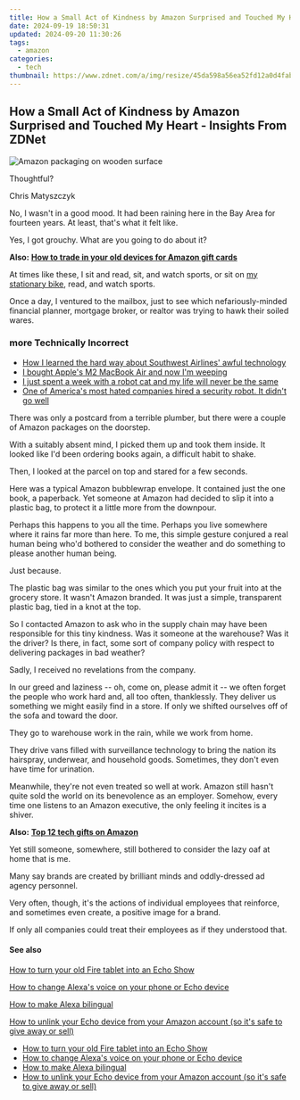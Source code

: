 ```yaml
---
title: How a Small Act of Kindness by Amazon Surprised and Touched My Heart - Insights From ZDNet
date: 2024-09-19 18:50:31
updated: 2024-09-20 11:30:26
tags:
  - amazon
categories:
  - tech
thumbnail: https://www.zdnet.com/a/img/resize/45da598a56ea52fd12a0d4fabdd4fe40b539bd1b/2023/01/17/7f89f0ad-beb1-4267-a121-23bb4b1d07e0/p-bag-2.jpg?width=278&height=156&fit=crop&auto=webp
---
```


## How a Small Act of Kindness by Amazon Surprised and Touched My Heart - Insights From ZDNet

![Amazon packaging on wooden surface](https://www.zdnet.com/a/img/resize/2323602bd0728e5e9a414a5cba50b0e4c6644228/2023/01/17/7f89f0ad-beb1-4267-a121-23bb4b1d07e0/p-bag-2.jpg?auto=webp&width=1280)

Thoughtful?

Chris Matyszczyk

No, I wasn't in a good mood. It had been raining here in the Bay Area for fourteen years. At least, that's what it felt like.

Yes, I got grouchy. What are you going to do about it?

**Also:** [**How to trade in your old devices for Amazon gift cards**](https://www.zdnet.com/article/how-to-recycle-your-electronics-into-amazon-gift-cards/)

At times like these, I sit and read, sit, and watch sports, or sit on [my stationary bike](https://www.zdnet.com/article/the-bike-that-got-me-through-the-pandemic-its-2000-less-than-a-peloton/), read, and watch sports.

Once a day, I ventured to the mailbox, just to see which nefariously-minded financial planner, mortgage broker, or realtor was trying to hawk their soiled wares.

### more Technically Incorrect

* [How I learned the hard way about Southwest Airlines' awful technology](https://www.zdnet.com/article/how-i-learned-the-hard-way-about-southwest-airlines-awful-technology/)
* [I bought Apple's M2 MacBook Air and now I'm weeping](https://www.zdnet.com/article/i-bought-apples-m2-macbook-air-and-now-im-weeping/)
* [I just spent a week with a robot cat and my life will never be the same](https://www.zdnet.com/article/i-just-spent-a-week-with-a-robot-cat-and-my-life-will-never-be-the-same/)
* [One of America's most hated companies hired a security robot. It didn't go well](https://www.zdnet.com/article/one-of-americas-most-hated-companies-hired-a-security-robot-it-didnt-go-well/)

There was only a postcard from a terrible plumber, but there were a couple of Amazon packages on the doorstep.

With a suitably absent mind, I picked them up and took them inside. It looked like I'd been ordering books again, a difficult habit to shake.

Then, I looked at the parcel on top and stared for a few seconds. 

Here was a typical Amazon bubblewrap envelope. It contained just the one book, a paperback. Yet someone at Amazon had decided to slip it into a plastic bag, to protect it a little more from the downpour.

Perhaps this happens to you all the time. Perhaps you live somewhere where it rains far more than here. To me, this simple gesture conjured a real human being who'd bothered to consider the weather and do something to please another human being.

Just because.

The plastic bag was similar to the ones which you put your fruit into at the grocery store. It wasn't Amazon branded. It was just a simple, transparent plastic bag, tied in a knot at the top.

So I contacted Amazon to ask who in the supply chain may have been responsible for this tiny kindness. Was it someone at the warehouse? Was it the driver? Is there, in fact, some sort of company policy with respect to delivering packages in bad weather?

Sadly, I received no revelations from the company.

In our greed and laziness -- oh, come on, please admit it -- we often forget the people who work hard and, all too often, thanklessly. They deliver us something we might easily find in a store. If only we shifted ourselves off of the sofa and toward the door.

They go to warehouse work in the rain, while we work from home.

They drive vans filled with surveillance technology to bring the nation its hairspray, underwear, and household goods. Sometimes, they don't even have time for urination.

Meanwhile, they're not even treated so well at work. Amazon still hasn't quite sold the world on its benevolence as an employer. Somehow, every time one listens to an Amazon executive, the only feeling it incites is a shiver.

**Also:** [**Top 12 tech gifts on Amazon**](https://www.zdnet.com/home-and-office/best-amazon-gift/)

Yet still someone, somewhere, still bothered to consider the lazy oaf at home that is me.

Many say brands are created by brilliant minds and oddly-dressed ad agency personnel.  

Very often, though, it's the actions of individual employees that reinforce, and sometimes even create, a positive image for a brand. 

If only all companies could treat their employees as if they understood that.

#### See also

[How to turn your old Fire tablet into an Echo Show](https://www.zdnet.com/article/how-to-turn-your-old-fire-tablet-into-an-echo-show/ "How to turn your old Fire tablet into an Echo Show")

[How to change Alexa's voice on your phone or Echo device](https://www.zdnet.com/article/how-to-change-alexas-voice/ "How to change Alexa's voice on your phone or Echo device")

[How to make Alexa bilingual](https://www.zdnet.com/article/how-to-make-alexa-bilingual/ "How to make Alexa bilingual")

[How to unlink your Echo device from your Amazon account (so it's safe to give away or sell)](https://www.zdnet.com/article/how-to-unlink-your-echo-device-from-your-amazon-account-so-its-safe-to-give-away-or-sell/ "How to unlink your Echo device from your Amazon account (so it's safe to give away or sell)")

* [How to turn your old Fire tablet into an Echo Show](https://www.zdnet.com/article/how-to-turn-your-old-fire-tablet-into-an-echo-show/ "How to turn your old Fire tablet into an Echo Show")
* [How to change Alexa's voice on your phone or Echo device](https://www.zdnet.com/article/how-to-change-alexas-voice/ "How to change Alexa's voice on your phone or Echo device")
* [How to make Alexa bilingual](https://www.zdnet.com/article/how-to-make-alexa-bilingual/ "How to make Alexa bilingual")
* [How to unlink your Echo device from your Amazon account (so it's safe to give away or sell)](https://www.zdnet.com/article/how-to-unlink-your-echo-device-from-your-amazon-account-so-its-safe-to-give-away-or-sell/ "How to unlink your Echo device from your Amazon account (so it's safe to give away or sell)")

<ins class="adsbygoogle"
     style="display:block"
     data-ad-format="autorelaxed"
     data-ad-client="ca-pub-7571918770474297"
     data-ad-slot="1223367746"></ins>



<ins class="adsbygoogle"
     style="display:block"
     data-ad-client="ca-pub-7571918770474297"
     data-ad-slot="8358498916"
     data-ad-format="auto"
     data-full-width-responsive="true"></ins>
